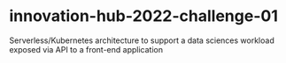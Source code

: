 # innovation-hub-2022-challenge-01
Serverless/Kubernetes architecture to support a data sciences workload exposed via API to a front-end application
